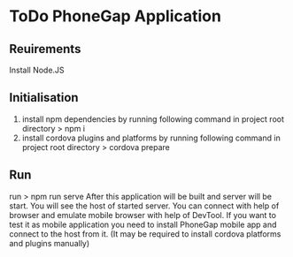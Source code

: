 # ToDo PhoneGap Application

## Reuirements
Install Node.JS

## Initialisation
1. install npm dependencies by running following command in project root directory > npm i
2. install cordova plugins and platforms by running following command in project root directory > cordova prepare

## Run
run > npm run serve
After this application will be built and server will be start. You will see the host of started server.
You can connect with help of browser and emulate mobile browser with help of DevTool.
If you want to test it as mobile application you need to install PhoneGap mobile app and connect to the host from it.
(It may be required to install cordova platforms and plugins manually)